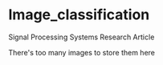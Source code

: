# Image_classification
Signal Processing Systems Research Article

There's too many images to store them here
